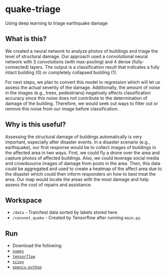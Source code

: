 # quake-triage
Using deep learning to triage earthquake damage

## What is this?
We created a neural network to analyze photos of buildings and triage the level of
structural damage. Our approach used a convolutional neural network with 3 convolutions
(with max-pooling) and 4 dense (fully-connected) layers. The output is a classification
result that indicates a fully intact building (0) or completely collapsed building (1).

For next steps, we plan to convert this model to regression which will let us assess
the actual severity of the damage. Additionally, the amount of noise in the images
(e.g., trees, pedestrians) negatively affects classification accuracy since this noise
does not contribute to the determination of damage of the building. Therefore, we would
seek out ways to filter out or remove this noise from our image before classification.

## Why is this useful?
Assessing the structural damage of buildings automatically is very important, especially
after disaster events. In a disaster scenario (e.g., earthquake), our first response
would be to collect images of buildings in the affected area in two ways. First, we could
fly a drone over the area and capture photos of affected buildings. Also, we could leverage
social media and crowdsource images of damage from posts in the area. Then, this data
could be aggregated and used to create a heatmap of the affect area due to the disaster
which could then inform responders on how to best treat the area. Our map would locate
the areas with the most damage and help assess the cost of repairs and assistance.

## Workspace
+ `/data` - Train/test data sorted by labels stored here.
+ `/convnet_quake` - Created by Tensorflow after running `main.py`.

## Run
+ Download the following:
 + [`numpy`](http://www.numpy.org/)
 + [`tensorflow`](https://www.tensorflow.org/)
 + [`scipy`](https://www.scipy.org/)
 + [`opencv-python`](https://pypi.python.org/pypi/opencv-python)
